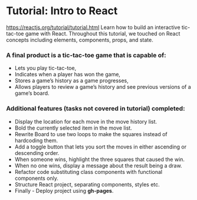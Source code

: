# Tutorial: Intro to React
https://reactjs.org/tutorial/tutorial.html
Learn how to build an interactive tic-tac-toe game with React.
Throughout this tutorial, we touched on React concepts including elements, components, props, and state. 

### A final product is a tic-tac-toe game that is capable of:
- Lets you play tic-tac-toe,
- Indicates when a player has won the game,
- Stores a game’s history as a game progresses,
- Allows players to review a game’s history and see previous versions of a game’s board.

### Additional features (tasks not covered in tutorial) completed:
- Display the location for each move in the move history list.
- Bold the currently selected item in the move list.
- Rewrite Board to use two loops to make the squares instead of hardcoding them.
- Add a toggle button that lets you sort the moves in either ascending or descending order.
- When someone wins, highlight the three squares that caused the win.
- When no one wins, display a message about the result being a draw.
- Refactor code substituting class components with functional components only.
- Structure React project, separating components, styles etc.
- Finally - Deploy project using <strong>gh-pages</strong>.